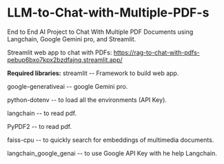 # LLM-to-Chat-with-Multiple-PDF-s
End to End AI Project to Chat With Multiple PDF Documents using Langchain, Google Gemini pro, and Streamlit.

Streamlit web app to chat with PDFs: https://rag-to-chat-with-pdfs-pebup6bxo7kpx2bzdfajnq.streamlit.app/

**Required libraries:**
streamlit -- Framework to build web app.

google-generativeai -- google Gemini pro.

python-dotenv -- to load all the environments (API Key).

langchain -- to read pdf.

PyPDF2 -- to read pdf.

faiss-cpu -- to quickly search for embeddings of multimedia documents.

langchain_google_genai -- to use Google API Key with he help Langchain.
